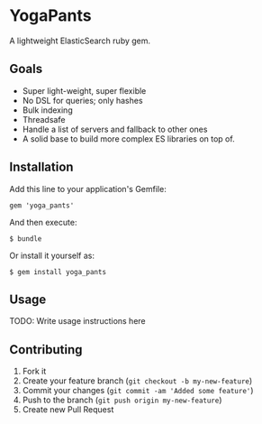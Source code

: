 # YogaPants

A lightweight ElasticSearch ruby gem.

## Goals

* Super light-weight, super flexible
* No DSL for queries; only hashes
* Bulk indexing
* Threadsafe
* Handle a list of servers and fallback to other ones
* A solid base to build more complex ES libraries on top of.

## Installation

Add this line to your application's Gemfile:

    gem 'yoga_pants'

And then execute:

    $ bundle

Or install it yourself as:

    $ gem install yoga_pants

## Usage

TODO: Write usage instructions here

## Contributing

1. Fork it
2. Create your feature branch (`git checkout -b my-new-feature`)
3. Commit your changes (`git commit -am 'Added some feature'`)
4. Push to the branch (`git push origin my-new-feature`)
5. Create new Pull Request
